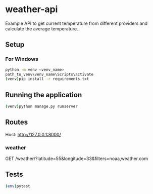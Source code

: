 # weather-api
Example API to get current temperature from different providers and calculate the average temperature.

## Setup 

### For Windows
```bash
python -m venv <venv_name>
path_to_venv\venv_name\Scripts\activate
(venv)pip install -r requirements.txt
```

## Running the application
```bash
(venv)python manage.py runserver
```

## Routes

Host:  http://127.0.0.1:8000/

### weather
GET /weather/?latitude=55&longitude=33&filters=noaa,weather.com

## Tests
```bash
(env)pytest
```